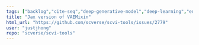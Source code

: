 ```yaml
---
tags: ["backlog","cite-seq","deep-generative-model","deep-learning","enhancement","human-cell-atlas","jax","scrna-seq","scverse","single-cell-genomics","single-cell-rna-seq","variational-autoencoder","variational-bayes"]
title: "Jax version of VAEMixin"
html_url: "https://github.com/scverse/scvi-tools/issues/2779"
user: "justjhong"
repo: "scverse/scvi-tools"
---
```


